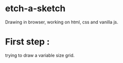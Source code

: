 # etch-a-sketch
Drawing in browser, working on html, css and vanilla js.




# First step : 
trying to draw a variable size grid. 